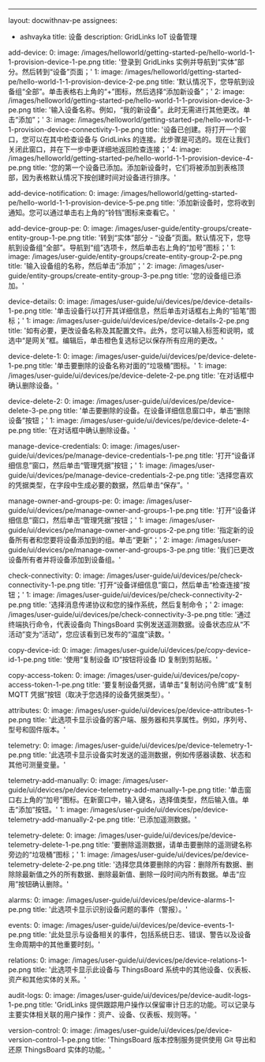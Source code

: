 ---
layout: docwithnav-pe
assignees:
- ashvayka
title: 设备
description: GridLinks IoT 设备管理

add-device:
    0:
        image: /images/helloworld/getting-started-pe/hello-world-1-1-provision-device-1-pe.png
        title: '登录到 GridLinks 实例并导航到“实体”部分。然后转到“设备”页面；'
    1:
        image: /images/helloworld/getting-started-pe/hello-world-1-1-provision-device-2-pe.png
        title: '默认情况下，您导航到设备组“全部”。单击表格右上角的“+”图标，然后选择“添加新设备”；'
    2:
        image: /images/helloworld/getting-started-pe/hello-world-1-1-provision-device-3-pe.png
        title: '输入设备名称。例如，“我的新设备”。此时无需进行其他更改。单击“添加”；'
    3:
        image: /images/helloworld/getting-started-pe/hello-world-1-1-provision-device-connectivity-1-pe.png
        title: '设备已创建。将打开一个窗口，您可以在其中检查设备与 GridLinks 的连接。此步骤是可选的。现在让我们关闭此窗口，并在下一步中更详细地返回检查连接；'
    4:
        image: /images/helloworld/getting-started-pe/hello-world-1-1-provision-device-4-pe.png
        title: '您的第一个设备已添加。添加新设备时，它们将被添加到表格顶部，因为表格默认情况下按创建时间对设备进行排序。'

add-device-notification:
    0:
        image: /images/helloworld/getting-started-pe/hello-world-1-1-provision-device-5-pe.png
        title: '添加新设备时，您将收到通知。您可以通过单击右上角的“铃铛”图标来查看它。'

add-device-group-pe:
    0:
        image: /images/user-guide/entity-groups/create-entity-group-1-pe.png
        title: '转到“实体”部分 - “设备”页面。默认情况下，您导航到设备组“全部”。导航到“组”选项卡，然后单击右上角的“加号”图标；'
    1:
        image: /images/user-guide/entity-groups/create-entity-group-2-pe.png
        title: '输入设备组的名称，然后单击“添加”；'
    2:
        image: /images/user-guide/entity-groups/create-entity-group-3-pe.png
        title: '您的设备组已添加。'

device-details:
    0:
        image: /images/user-guide/ui/devices/pe/device-details-1-pe.png
        title: '单击设备行以打开其详细信息，然后单击对话框右上角的“铅笔”图标；'
    1:
        image: /images/user-guide/ui/devices/pe/device-details-2-pe.png
        title: '如有必要，更改设备名称及其配置文件。此外，您可以输入标签和说明，或选中“是网关”框。编辑后，单击橙色复选标记以保存所有应用的更改。'

device-delete-1:
    0:
        image: /images/user-guide/ui/devices/pe/device-delete-1-pe.png
        title: '单击要删除的设备名称对面的“垃圾桶”图标。'
    1:
        image: /images/user-guide/ui/devices/pe/device-delete-2-pe.png
        title: '在对话框中确认删除设备。'

device-delete-2:
    0:
        image: /images/user-guide/ui/devices/pe/device-delete-3-pe.png
        title: '单击要删除的设备。在设备详细信息窗口中，单击“删除设备”按钮；'
    1:
        image: /images/user-guide/ui/devices/pe/device-delete-4-pe.png
        title: '在对话框中确认删除设备。'
    
manage-device-credentials:
    0:
        image: /images/user-guide/ui/devices/pe/manage-device-credentials-1-pe.png
        title: '打开“设备详细信息”窗口，然后单击“管理凭据”按钮；'
    1:
        image: /images/user-guide/ui/devices/pe/manage-device-credentials-2-pe.png
        title: '选择您喜欢的凭据类型，在字段中生成必要的数据，然后单击“保存”。'

manage-owner-and-groups-pe:
    0:
        image: /images/user-guide/ui/devices/pe/manage-owner-and-groups-1-pe.png
        title: '打开“设备详细信息”窗口，然后单击“管理凭据”按钮；'
    1:
        image: /images/user-guide/ui/devices/pe/manage-owner-and-groups-2-pe.png
        title: '指定新的设备所有者和您要将设备添加到的组。单击“更新”；'
    2:
        image: /images/user-guide/ui/devices/pe/manage-owner-and-groups-3-pe.png
        title: '我们已更改设备所有者并将设备添加到设备组。'

check-connectivity:
    0:
        image: /images/user-guide/ui/devices/pe/check-connectivity-1-pe.png
        title: '打开“设备详细信息”窗口，然后单击“检查连接”按钮；'
    1:
        image: /images/user-guide/ui/devices/pe/check-connectivity-2-pe.png
        title: '选择消息传递协议和您的操作系统，然后复制命令；'
    2:
        image: /images/user-guide/ui/devices/pe/check-connectivity-3-pe.png
        title: '通过终端执行命令，代表设备向 ThingsBoard 实例发送遥测数据。设备状态应从“不活动”变为“活动”，您应该看到已发布的“温度”读数。'

copy-device-id:
    0:
        image: /images/user-guide/ui/devices/pe/copy-device-id-1-pe.png
        title: '使用“复制设备 ID”按钮将设备 ID 复制到剪贴板。'

copy-access-token:
    0:
        image: /images/user-guide/ui/devices/pe/copy-access-token-1-pe.png
        title: '要复制设备凭据，请单击“复制访问令牌”或“复制 MQTT 凭据”按钮（取决于您选择的设备凭据类型）。'

attributes:
    0:
        image: /images/user-guide/ui/devices/pe/device-attributes-1-pe.png
        title: '此选项卡显示设备的客户端、服务器和共享属性。例如，序列号、型号和固件版本。'

telemetry:
    0:
        image: /images/user-guide/ui/devices/pe/device-telemetry-1-pe.png
        title: '此选项卡显示设备实时发送的遥测数据，例如传感器读数、状态和其他可测量变量。'

telemetry-add-manually:
    0:
        image: /images/user-guide/ui/devices/pe/device-telemetry-add-manually-1-pe.png
        title: '单击窗口右上角的“加号”图标。在新窗口中，输入键名，选择值类型，然后输入值。单击“添加”按钮。'
    1:
        image: /images/user-guide/ui/devices/pe/device-telemetry-add-manually-2-pe.png
        title: '已添加遥测数据。'

telemetry-delete:
    0:
        image: /images/user-guide/ui/devices/pe/device-telemetry-delete-1-pe.png
        title: '要删除遥测数据，请单击要删除的遥测键名称旁边的“垃圾桶”图标；'
    1:
        image: /images/user-guide/ui/devices/pe/device-telemetry-delete-2-pe.png
        title: '选择您具体要删除的内容：删除所有数据、删除除最新值之外的所有数据、删除最新值、删除一段时间内所有数据。单击“应用”按钮确认删除。'

alarms:
    0:
        image: /images/user-guide/ui/devices/pe/device-alarms-1-pe.png
        title: '此选项卡显示识别设备问题的事件（警报）。'

events:
    0:
        image: /images/user-guide/ui/devices/pe/device-events-1-pe.png
        title: '此处显示与设备相关的事件，包括系统日志、错误、警告以及设备生命周期中的其他重要时刻。'

relations:
    0:
        image: /images/user-guide/ui/devices/pe/device-relations-1-pe.png
        title: '此选项卡显示此设备与 ThingsBoard 系统中的其他设备、仪表板、资产和其他实体的关系。'

audit-logs:
    0:
        image: /images/user-guide/ui/devices/pe/device-audit-logs-1-pe.png
        title: 'GridLinks 提供跟踪用户操作以保留审计日志的功能。可以记录与主要实体相关联的用户操作：资产、设备、仪表板、规则等。'

version-control:
    0:
        image: /images/user-guide/ui/devices/pe/device-version-control-1-pe.png
        title: 'ThingsBoard 版本控制服务提供使用 Git 导出和还原 ThingsBoard 实体的功能。'